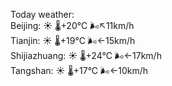 Today weather:  
Beijing: ☀️   🌡️+20°C 🌬️↖11km/h  
Tianjin: ☀️   🌡️+19°C 🌬️←15km/h  
Shijiazhuang: ☀️   🌡️+24°C 🌬️←17km/h  
Tangshan: ☀️   🌡️+17°C 🌬️←10km/h  

